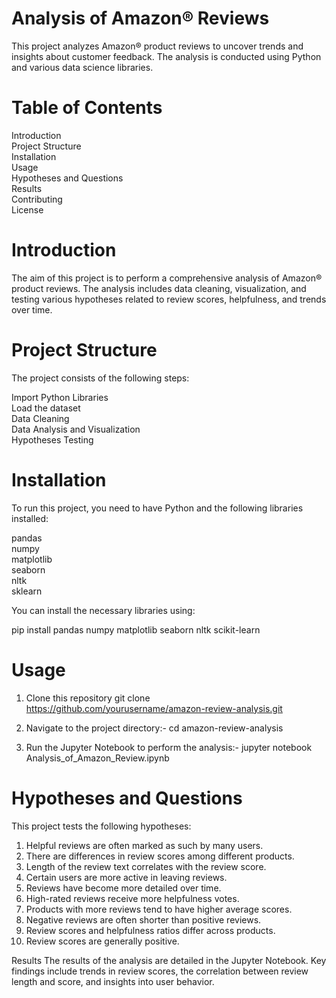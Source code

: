 # Analysis of Amazon®️ Reviews
This project analyzes Amazon®️ product reviews to uncover trends and insights about customer feedback. The analysis is conducted using Python and various data science libraries.

# Table of Contents
Introduction  
Project Structure  
Installation  
Usage  
Hypotheses and Questions  
Results  
Contributing  
License  


# Introduction

The aim of this project is to perform a comprehensive analysis of Amazon®️ product reviews. The analysis includes data cleaning, visualization, and testing various hypotheses related to review scores, helpfulness, and trends over time.

# Project Structure
The project consists of the following steps:

Import Python Libraries   
Load the dataset  
Data Cleaning  
Data Analysis and Visualization  
Hypotheses Testing  

# Installation
To run this project, you need to have Python and the following libraries installed:

pandas  
numpy  
matplotlib  
seaborn  
nltk  
sklearn  

You can install the necessary libraries using:

  pip install pandas numpy matplotlib seaborn nltk scikit-learn

# Usage
1. Clone this repository
   git clone https://github.com/yourusername/amazon-review-analysis.git
   
2. Navigate to the project directory:-
     cd amazon-review-analysis

3. Run the Jupyter Notebook to perform the analysis:-
     jupyter notebook Analysis_of_Amazon_Review.ipynb


# Hypotheses and Questions
This project tests the following hypotheses:

1. Helpful reviews are often marked as such by many users.
2. There are differences in review scores among different products.
3. Length of the review text correlates with the review score.
4. Certain users are more active in leaving reviews.
5. Reviews have become more detailed over time.
6. High-rated reviews receive more helpfulness votes.
7. Products with more reviews tend to have higher average scores.
8. Negative reviews are often shorter than positive reviews.
9. Review scores and helpfulness ratios differ across products.
10. Review scores are generally positive.

Results
The results of the analysis are detailed in the Jupyter Notebook. Key findings include trends in review scores, the correlation between review length and score, and insights into user behavior.
 
